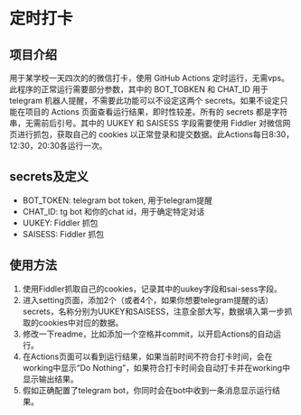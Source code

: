 # 定时打卡
## 项目介绍
用于某学校一天四次的的微信打卡，使用 GitHub Actions 定时运行，无需vps。此程序的正常运行需要部分参数，其中的 BOT_TOBKEN 和 CHAT_ID 用于 telegram 机器人提醒，不需要此功能可以不设定这两个 secrets。如果不设定只能在项目的 Actions 页面查看运行结果，即时性较差。所有的 secrets 都是字符串，无需前后引号。其中的 UUKEY 和 SAISESS 字段需要使用 Fiddler 对微信网页进行抓包，获取自己的 cookies 以正常登录和提交数据。此Actions每日8:30，12:30，20:30各运行一次。
## secrets及定义
- BOT_TOKEN: telegram bot token, 用于telegram提醒
- CHAT_ID: tg bot 和你的chat id，用于确定特定对话
- UUKEY: Fiddler 抓包
- SAISESS: Fiddler 抓包
## 使用方法
1. 使用Fiddler抓取自己的cookies，记录其中的uukey字段和sai-sess字段。
1. 进入setting页面，添加2个（或者4个，如果你想要telegram提醒的话）secrets，名称分别为UUKEY和SAISESS，注意全部大写，数据填入第一步抓取的cookies中对应的数据。
1. 修改一下readme，比如添加一个空格并commit，以开启Actions的自动运行。
1. 在Actions页面可以看到运行结果，如果当前时间不符合打卡时间，会在working中显示“Do Nothing”，如果符合打卡时间会自动打卡并在working中显示输出结果。
1. 假如正确配置了telegram bot，你同时会在bot中收到一条消息显示运行结果。